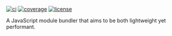 [![ci](https://img.shields.io/travis/futagoza/esmb.svg)](https://travis-ci.org/futagoza/esmb)
[![coverage](https://img.shields.io/coveralls/github/futagoza/esmb.svg)](https://coveralls.io/github/futagoza/esmb)
[![license](https://img.shields.io/badge/license-mit-blue.svg)](https://opensource.org/licenses/MIT)

A JavaScript module bundler that aims to be both lightweight yet performant.
